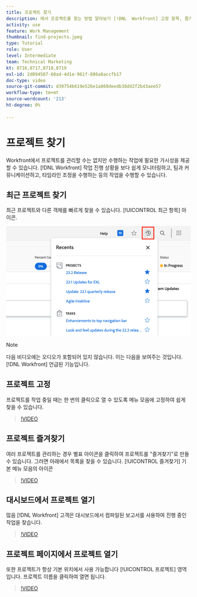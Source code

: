 ```yaml
---
title: 프로젝트 찾기
description: 에서 프로젝트를 찾는 방법 알아보기 [!DNL  Workfront] 고정 항목, 즐겨찾기, 대시보드 및 [!UICONTROL 프로젝트] 페이지를 가리키도록 업데이트하는 중입니다.
activity: use
feature: Work Management
thumbnail: find-projects.jpeg
type: Tutorial
role: User
level: Intermediate
team: Technical Marketing
kt: 8716,8717,8718,8719
exl-id: 2d894587-60ad-4d1e-961f-886a8accfb17
doc-type: video
source-git-commit: d39754b619e526e1a869deedb38dd2f2b43aee57
workflow-type: tm+mt
source-wordcount: '213'
ht-degree: 0%

---
```


# 프로젝트 찾기

Workfront에서 프로젝트를 관리할 수는 없지만 수행하는 작업에 필요한 가시성을 제공할 수 있습니다. [!DNL Workfront] 작업 진행 상황을 보다 쉽게 모니터링하고, 팀과 커뮤니케이션하고, 타임라인 조정을 수행하는 등의 작업을 수행할 수 있습니다.

<!---
In this section, you will learn how to:

Find your projects in [!DNL Workfront]
Make your project visible to stakeholders
Find project communications
Use [!DNL Workfront] features when reviewing the task list to monitor project progress
--->

## 최근 프로젝트 찾기

최근 프로젝트와 다른 객체를 빠르게 찾을 수 있습니다. [!UICONTROL 최근 항목] 아이콘.

![[!UICONTROL 상태] 프로젝트 헤더의 필드 확장됨](assets/recents.png)

>[!NOTE]
>
>다음 비디오에는 오디오가 포함되어 있지 않습니다. 이는 다음을 보여주는 것입니다. [!DNL Workfront] 언급된 기능입니다.

## 프로젝트 고정

프로젝트를 작업 중일 때는 한 번의 클릭으로 열 수 있도록 메뉴 모음에 고정하여 쉽게 찾을 수 있습니다.

>[!VIDEO](https://video.tv.adobe.com/v/335038/?quality=12)

## 프로젝트 즐겨찾기

여러 프로젝트를 관리하는 경우 별표 아이콘을 클릭하여 프로젝트를 &quot;즐겨찾기&quot;로 만들 수 있습니다. 그러면 아래에서 목록을 찾을 수 있습니다. [!UICONTROL 즐겨찾기] 기본 메뉴 모음의 아이콘

>[!VIDEO](https://video.tv.adobe.com/v/335039/?quality=12)


## 대시보드에서 프로젝트 열기

많음 [!DNL Workfront] 고객은 대시보드에서 컴파일된 보고서를 사용하여 진행 중인 작업을 찾습니다.

>[!VIDEO](https://video.tv.adobe.com/v/335041/?quality=12)


## 프로젝트 페이지에서 프로젝트 열기

또한 프로젝트가 항상 기본 위치에서 사용 가능합니다 [!UICONTROL 프로젝트] 영역입니다. 프로젝트 이름을 클릭하여 열면 됩니다.

>[!VIDEO](https://video.tv.adobe.com/v/335040/?quality=12)
